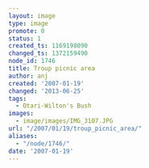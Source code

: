 ```yaml
---
layout: image
type: image
promote: 0
status: 1
created_ts: 1169198090
changed_ts: 1372159490
node_id: 1746
title: Troup picnic area
author: anj
created: '2007-01-19'
changed: '2013-06-25'
tags:
  - Otari-Wilton's Bush
images:
  - image/images/IMG_3107.JPG
url: "/2007/01/19/troup_picnic_area/"
aliases:
  - "/node/1746/"
date: '2007-01-19'
---
```


